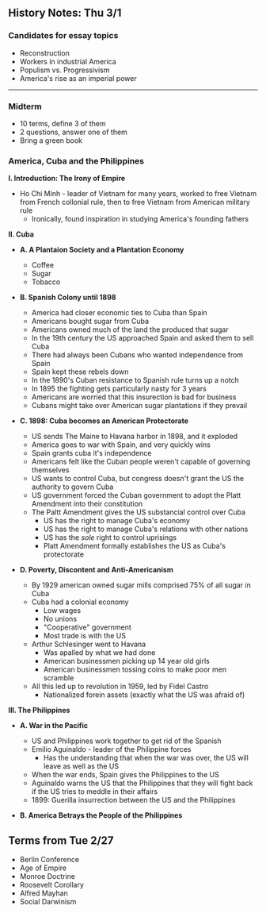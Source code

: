 History Notes: Thu 3/1
----------------------

### Candidates for essay topics

+ Reconstruction
+ Workers in industrial America
+ Populism vs. Progressivism
+ America's rise as an imperial power

---

### Midterm

+ 10 terms, define 3 of them
+ 2 questions, answer one of them
+ Bring a green book

### America, Cuba and the Philippines

__I. Introduction: The Irony of Empire__
   + Ho Chi Minh - leader of Vietnam for many years, worked to free Vietnam from French collonial rule, then to free Vietnam from American military rule
      + Ironically, found inspiration in studying America's founding fathers

__II. Cuba__

   + __A. A Plantaion Society and a Plantation Economy__
      + Coffee
      + Sugar
      + Tobacco

   + __B. Spanish Colony until 1898__
      + America had closer economic ties to Cuba than Spain
      + Americans bought sugar from Cuba
      + Americans owned much of the land the produced that sugar
      + In the 19th century the US approached Spain and asked them to sell Cuba
      + There had always been Cubans who wanted independence from Spain
      + Spain kept these rebels down
      + In the 1890's Cuban resistance to Spanish rule turns up a notch
      + In 1895 the fighting gets particularly nasty for 3 years
      + Americans are worried that this insurection is bad for business
      + Cubans might take over American sugar plantations if they prevail

   + __C. 1898: Cuba becomes an American Protectorate__
      + US sends The Maine to Havana harbor in 1898, and it exploded
      + America goes to war with Spain, and very quickly wins
      + Spain grants cuba it's independence
      + Americans felt like the Cuban people weren't capable of governing themselves
      + US wants to control Cuba, but congress doesn't grant the US the authority to govern Cuba
      + US government forced the Cuban government to adopt the Platt Amendment into their constitution
      + The Paltt Amendment gives the US substancial control over Cuba
         + US has the right to manage Cuba's economy
         + US has the right to manage Cuba's relations with other nations
         + US has the _sole_ right to control uprisings
         + Platt Amendment formally establishes the US as Cuba's protectorate

   + __D. Poverty, Discontent and Anti-Americanism__
      + By 1929 american owned sugar mills comprised 75% of all sugar in Cuba
      + Cuba had a colonial economy
         + Low wages
         + No unions
         + "Cooperative" government
         + Most trade is with the US
      + Arthur Schlesinger went to Havana
         + Was apalled by what we had done
         + American businessmen picking up 14 year old girls
         + American businessmen tossing coins to make poor men scramble
      + All this led up to revolution in 1959, led by Fidel Castro
         + Nationalized forein assets (exactly what the US was afraid of)

__III. The Philippines__

   + __A. War in the Pacific__
      + US and Philippines work together to get rid of the Spanish
      + Emilio Aguinaldo - leader of the Philippine forces
         + Has the understanding that when the war was over, the US will leave as well as the US
      + When the war ends, Spain gives the Philippines to the US
      + Aguinaldo warns the US that the Philippines that they will fight back if the US tries to meddle in their affairs
      + 1899: Guerilla insurrection between the US and the Philippines

   + __B. America Betrays the People of the Philippines__

Terms from Tue 2/27
-------------------
+ Berlin Conference
+ Age of Empire
+ Monroe Doctrine
+ Roosevelt Corollary
+ Alfred Mayhan
+ Social Darwinism
